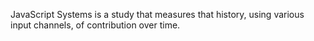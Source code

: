 JavaScript Systems is a study that measures that history, using various input channels, of contribution over time.
